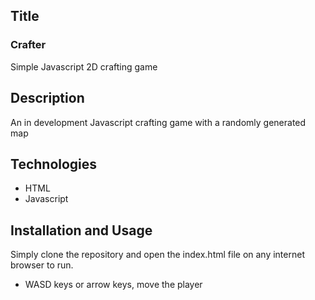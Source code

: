 ## Title

### Crafter

Simple Javascript 2D crafting game

## Description
An in development Javascript crafting game with a randomly generated map

## Technologies
- HTML
- Javascript

## Installation and Usage
Simply clone the repository and open the index.html file on any internet browser to run.

- WASD keys or arrow keys, move the player